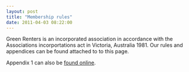 ```yaml
---
layout: post
title: "Membership rules"
date: 2011-04-03 08:22:00
---
```


Green Renters is an incorporated association in accordance with the Associations incorportations act in Victoria, Australia 1981. Our rules and appendices can be found attached to to this page.

Appendix 1 can also be [found online][1].

 [1]: /civicrm/contribute/transact?reset=1&id=2